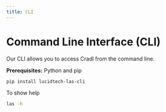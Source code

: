 ```yaml
---
title: CLI
---
```


# Command Line Interface \(CLI\)

Our CLI allows you to access Cradl from the command line.

**Prerequisites:** Python and pip

```bash
pip install lucidtech-las-cli
```

To show help

```bash
las -h
```
